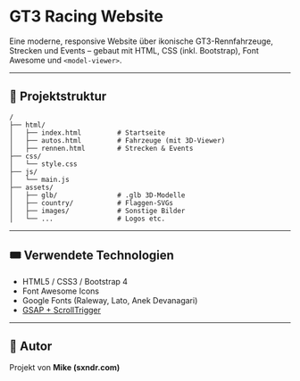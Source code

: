 # GT3 Racing Website

Eine moderne, responsive Website über ikonische GT3-Rennfahrzeuge, Strecken und Events – gebaut mit HTML, CSS (inkl. Bootstrap), Font Awesome und `<model-viewer>`.

---

## 🔧 Projektstruktur

```plaintext
/
├── html/
│   ├── index.html         # Startseite
│   ├── autos.html         # Fahrzeuge (mit 3D-Viewer)
│   ├── rennen.html        # Strecken & Events
├── css/
│   └── style.css
├── js/
│   └── main.js
├── assets/
│   ├── glb/               # .glb 3D-Modelle
│   ├── country/           # Flaggen-SVGs
│   ├── images/            # Sonstige Bilder
│   └── ...                # Logos etc.
```

---

## 🎟️ Verwendete Technologien

* HTML5 / CSS3 / Bootstrap 4
* Font Awesome Icons
* Google Fonts (Raleway, Lato, Anek Devanagari)
* [GSAP + ScrollTrigger](https://greensock.com/scrolltrigger/)

---

## 🧘 Autor

Projekt von **Mike (sxndr.com)**
